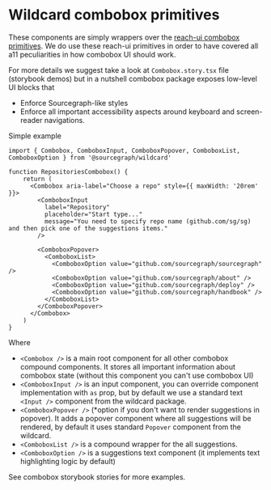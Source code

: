 
# Wildcard combobox primitives 

These components are simply wrappers over the [reach-ui combobox primitives](https://reach.tech/combobox#comboboxpopover).
We do use these reach-ui primitives in order to have covered all a11 peculiarities in how combobox UI should work. 

For more details we suggest take a look at `Combobox.story.tsx` file (storybook demos) but in a nutshell combobox
package exposes low-level UI blocks that 
- Enforce Sourcegraph-like styles 
- Enforce all important accessibility aspects around keyboard and screen-reader navigations.

Simple example

```tsx
import { Combobox, ComboboxInput, ComboboxPopover, ComboboxList, ComboboxOption } from '@sourcegraph/wildcard' 

function RepositoriesCombobox() {
    return (
      <Combobox aria-label="Choose a repo" style={{ maxWidth: '20rem' }}>
        <ComboboxInput
          label="Repository"
          placeholder="Start type..."
          message="You need to specify repo name (github.com/sg/sg) and then pick one of the suggestions items."
        />

        <ComboboxPopover>
          <ComboboxList>
            <ComboboxOption value="github.com/sourcegraph/sourcegraph" />
            <ComboboxOption value="github.com/sourcegraph/about" />
            <ComboboxOption value="github.com/sourcegraph/deploy" />
            <ComboboxOption value="github.com/sourcegraph/handbook" />
          </ComboboxList>
        </ComboboxPopover>
      </Combobox>
    )
}
```

Where 
- `<Combobox />` is a main root component for all other combobox compound components. It stores all important 
information about combobox state (without this component you can't use combobox UI)
- `<ComboboxInput />` is an input component, you can override component implementation with `as` prop, but by 
default we use a standard text `<Input />` component from the wildcard package.
- `<ComboboxPopover />` (*option if you don't want to render suggestions in popover). It adds a popover component where
all suggestions will be rendered, by default it uses standard `Popover` component from the wildcard.
- `<ComboboxList />` is a compound wrapper for the all suggestions.
- `<ComboboxOption />` is a suggestions text component (it implements text highlighting logic by default)

See combobox storybook stories for more examples.
